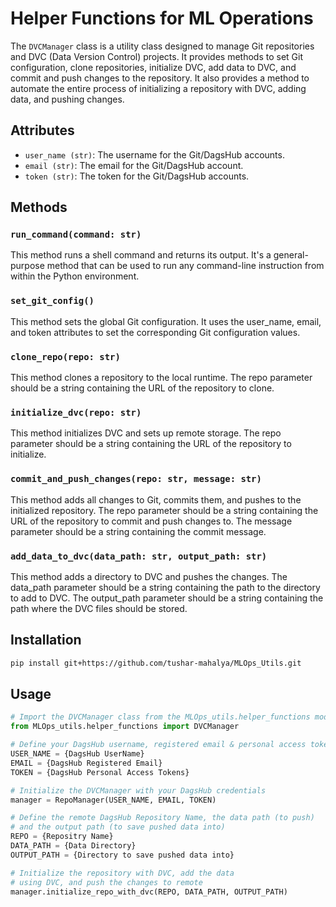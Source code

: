 # Helper Functions for ML Operations
The `DVCManager` class is a utility class designed to manage Git repositories and DVC (Data Version Control) projects. It provides methods to set Git configuration, clone repositories, initialize DVC, add data to DVC, and commit and push changes to the repository. It also provides a method to automate the entire process of initializing a repository with DVC, adding data, and pushing changes.

## Attributes
- `user_name (str)`: The username for the Git/DagsHub accounts.
- `email (str)`: The email for the Git/DagsHub account.
- `token (str)`: The token for the Git/DagsHub accounts.
## Methods
### `run_command(command: str)`
This method runs a shell command and returns its output. It's a general-purpose method that can be used to run any command-line instruction from within the Python environment.

### `set_git_config()`
This method sets the global Git configuration. It uses the user_name, email, and token attributes to set the corresponding Git configuration values.

### `clone_repo(repo: str)`
This method clones a repository to the local runtime. The repo parameter should be a string containing the URL of the repository to clone.

### `initialize_dvc(repo: str)`
This method initializes DVC and sets up remote storage. The repo parameter should be a string containing the URL of the repository to initialize.

### `commit_and_push_changes(repo: str, message: str)`
This method adds all changes to Git, commits them, and pushes to the initialized repository. The repo parameter should be a string containing the URL of the repository to commit and push changes to. The message parameter should be a string containing the commit message.

### `add_data_to_dvc(data_path: str, output_path: str)`
This method adds a directory to DVC and pushes the changes. The data_path parameter should be a string containing the path to the directory to add to DVC. The output_path parameter should be a string containing the path where the DVC files should be stored.

## Installation
```bash
pip install git+https://github.com/tushar-mahalya/MLOps_Utils.git
```
## Usage
```python
# Import the DVCManager class from the MLOps_utils.helper_functions module
from MLOps_utils.helper_functions import DVCManager

# Define your DagsHub username, registered email & personal access token
USER_NAME = {DagsHub UserName}
EMAIL = {DagsHub Registered Email}
TOKEN = {DagsHub Personal Access Tokens}

# Initialize the DVCManager with your DagsHub credentials
manager = RepoManager(USER_NAME, EMAIL, TOKEN)

# Define the remote DagsHub Repository Name, the data path (to push)
# and the output path (to save pushed data into)
REPO = {Repositry Name}
DATA_PATH = {Data Directory}
OUTPUT_PATH = {Directory to save pushed data into}

# Initialize the repository with DVC, add the data
# using DVC, and push the changes to remote
manager.initialize_repo_with_dvc(REPO, DATA_PATH, OUTPUT_PATH)
```